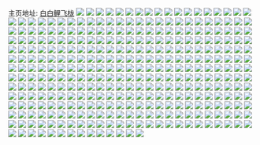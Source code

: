 主页地址: [白白鲤飞栊](https://weibo.com/u/7282082012) 
![](https://wx4.sinaimg.cn/mw2000/007WOSbGly1h9kt4yq4wyj30u01407bw.jpg) 
![](https://wx4.sinaimg.cn/mw2000/007WOSbGly1h9kt583pecj30u0140469.jpg) 
![](https://wx4.sinaimg.cn/mw2000/007WOSbGly1h9kt4yyzbsj30u0140the.jpg) 
![](https://wx4.sinaimg.cn/mw2000/007WOSbGgy1h9exyhsk6vj30u0140n7t.jpg) 
![](https://wx4.sinaimg.cn/mw2000/007WOSbGgy1h9exyjr279j30u0140k2t.jpg) 
![](https://wx4.sinaimg.cn/mw2000/007WOSbGgy1h9exyitzk7j30u0140k56.jpg) 
![](https://wx4.sinaimg.cn/mw2000/007WOSbGgy1h9exykkdc1j30u01404c2.jpg) 
![](https://wx4.sinaimg.cn/mw2000/007WOSbGgy1h9exygfh7cj30u0140drk.jpg) 
![](https://wx4.sinaimg.cn/mw2000/007WOSbGgy1h9exylqbssj30u01407gs.jpg) 
![](https://wx4.sinaimg.cn/mw2000/007WOSbGgy1h9exyrxoqdj30u0140thx.jpg) 
![](https://wx4.sinaimg.cn/mw2000/007WOSbGgy1h9exymducdj30u0140tjp.jpg) 
![](https://wx4.sinaimg.cn/mw2000/007WOSbGgy1h9exysmf3wj30u014047m.jpg) 
![](https://wx4.sinaimg.cn/mw2000/007WOSbGgy1h9exymyjmvj30u01407ch.jpg) 
![](https://wx4.sinaimg.cn/mw2000/007WOSbGgy1h9exytqlmtj30u0140gth.jpg) 
![](https://wx4.sinaimg.cn/mw2000/007WOSbGgy1h9exynnjqqj30u014047g.jpg) 
![](https://wx4.sinaimg.cn/mw2000/007WOSbGgy1h9exyoyovqj30u0140tfi.jpg) 
![](https://wx4.sinaimg.cn/mw2000/007WOSbGgy1h9exypp6stj30u0140k0i.jpg) 
![](https://wx4.sinaimg.cn/mw2000/007WOSbGgy1h9exyq7ljij30u01407de.jpg) 
![](https://wx4.sinaimg.cn/mw2000/007WOSbGgy1h9exyqqo6lj30u0140jzz.jpg) 
![](https://wx4.sinaimg.cn/mw2000/007WOSbGgy1h9exyrbbu0j30u0140thd.jpg) 
![](https://wx4.sinaimg.cn/mw2000/007WOSbGgy1h9exyt6txqj30u017ydpy.jpg) 
![](https://wx4.sinaimg.cn/mw2000/007WOSbGly1h8zqe8r2rmj30u0140k2v.jpg) 
![](https://wx4.sinaimg.cn/mw2000/007WOSbGly1h8zqe6yoocj30u01404b4.jpg) 
![](https://wx4.sinaimg.cn/mw2000/007WOSbGly1h8zqea3fzqj30u0140k2j.jpg) 
![](https://wx4.sinaimg.cn/mw2000/007WOSbGly1h8zqdwx9n1j30u00u0jxv.jpg) 
![](https://wx4.sinaimg.cn/mw2000/007WOSbGly1h8zqe2gn48j30u0140dpp.jpg) 
![](https://wx4.sinaimg.cn/mw2000/007WOSbGly1h8zqdzvyo1j30u10u0agk.jpg) 
![](https://wx4.sinaimg.cn/mw2000/007WOSbGly1h8zqdqgaw6j30u00u0dit.jpg) 
![](https://wx4.sinaimg.cn/mw2000/007WOSbGly1h8zqegmzhdj30u0140n7g.jpg) 
![](https://wx4.sinaimg.cn/mw2000/007WOSbGly1h8zqefn2l5j30u0140dt8.jpg) 
![](https://wx4.sinaimg.cn/mw2000/007WOSbGly1h8zqe3r6iaj30u00u044f.jpg) 
![](https://wx4.sinaimg.cn/mw2000/007WOSbGly1h8zqe53mjlj30u00u00zn.jpg) 
![](https://wx4.sinaimg.cn/mw2000/007WOSbGly1h8zqebaf8fj30u00u0gtv.jpg) 
![](https://wx4.sinaimg.cn/mw2000/007WOSbGly1h8zqecl3ahj30u0140tjp.jpg) 
![](https://wx4.sinaimg.cn/mw2000/007WOSbGly1h8zqdpksv6j30u00u0dme.jpg) 
![](https://wx4.sinaimg.cn/mw2000/007WOSbGly1h8zqee4hw0j30u0140akk.jpg) 
![](https://wx4.sinaimg.cn/mw2000/007WOSbGly1h8zqehgwqkj30u0140gst.jpg) 
![](https://wx4.sinaimg.cn/mw2000/007WOSbGly1h8zqeiiubfj30rq10zjxz.jpg) 
![](https://wx4.sinaimg.cn/mw2000/007WOSbGly1h8zqekijonj30u0140gy6.jpg) 
![](https://wx4.sinaimg.cn/mw2000/007WOSbGgy1h8qkdzve40j30u0140gtv.jpg) 
![](https://wx4.sinaimg.cn/mw2000/007WOSbGgy1h8qkednnwlj30u0140jyt.jpg) 
![](https://wx4.sinaimg.cn/mw2000/007WOSbGly1h8jm0fws62j30u0140tfr.jpg) 
![](https://wx4.sinaimg.cn/mw2000/007WOSbGly1h8jm0h3m84j31400u07b4.jpg) 
![](https://wx4.sinaimg.cn/mw2000/007WOSbGly1h8jm0ghnl4j31400u0zr0.jpg) 
![](https://wx4.sinaimg.cn/mw2000/007WOSbGly1h8jm0hn3jfj315h0ng7bx.jpg) 
![](https://wx4.sinaimg.cn/mw2000/007WOSbGly1h8jm0j2os4j30u00u00yw.jpg) 
![](https://wx4.sinaimg.cn/mw2000/007WOSbGly1h8jm0i5m2uj31620lyqaf.jpg) 
![](https://wx4.sinaimg.cn/mw2000/007WOSbGly1h8jm0jtb8qj30u00xetf7.jpg) 
![](https://wx4.sinaimg.cn/mw2000/007WOSbGly1h8jm0kwgpaj30u00u0dkv.jpg) 
![](https://wx4.sinaimg.cn/mw2000/007WOSbGly1h8jm0kfr8yj30u00u0tel.jpg) 
![](https://wx4.sinaimg.cn/mw2000/007WOSbGly1h8jm0lfizij30u014045p.jpg) 
![](https://wx4.sinaimg.cn/mw2000/007WOSbGly1h8jm0m0kzyj30u0140442.jpg) 
![](https://wx4.sinaimg.cn/mw2000/007WOSbGly1h8jm0t6jrgj30u014011s.jpg) 
![](https://wx4.sinaimg.cn/mw2000/007WOSbGly1h8iih19gy0j30u00u07bk.jpg) 
![](https://wx4.sinaimg.cn/mw2000/007WOSbGly1h8iih0lze0j30u00u0wkc.jpg) 
![](https://wx4.sinaimg.cn/mw2000/007WOSbGly1h8iih1t6naj30u00u0tem.jpg) 
![](https://wx4.sinaimg.cn/mw2000/007WOSbGly1h8iih2mnkyj30u014014u.jpg) 
![](https://wx4.sinaimg.cn/mw2000/007WOSbGly1h8iih4ggvrj30u00u0gtn.jpg) 
![](https://wx4.sinaimg.cn/mw2000/007WOSbGly1h8iih5e3pzj30u0140qam.jpg) 
![](https://wx4.sinaimg.cn/mw2000/007WOSbGly1h8g80pxud7j31400u0n52.jpg) 
![](https://wx4.sinaimg.cn/mw2000/007WOSbGly1h8g80q4ly7j30u00u0jz5.jpg) 
![](https://wx4.sinaimg.cn/mw2000/007WOSbGly1h8g80qf3awj30u013en7h.jpg) 
![](https://wx4.sinaimg.cn/mw2000/007WOSbGly1h8g80qw17xj30u00u0th6.jpg) 
![](https://wx4.sinaimg.cn/mw2000/007WOSbGly1h8g80t0y8wj30do0dot9p.jpg) 
![](https://wx4.sinaimg.cn/mw2000/007WOSbGly1h8g80pl9llj30u00u0jy8.jpg) 
![](https://wx4.sinaimg.cn/mw2000/007WOSbGly1h8g80r6o65j30u0140gw2.jpg) 
![](https://wx4.sinaimg.cn/mw2000/007WOSbGly1h8g80tgpc7j30u0140wlj.jpg) 
![](https://wx4.sinaimg.cn/mw2000/007WOSbGly1h8g80sftpoj30u0140tld.jpg) 
![](https://wx4.sinaimg.cn/mw2000/007WOSbGly1h8g80st6klj30qb0xvjxv.jpg) 
![](https://wx4.sinaimg.cn/mw2000/007WOSbGly1h8g80rhassj30u00u0ahc.jpg) 
![](https://wx4.sinaimg.cn/mw2000/007WOSbGly1h8g80ru0djj30u00u0104.jpg) 
![](https://wx4.sinaimg.cn/mw2000/007WOSbGly1h8g80s2xwjj30u00u0jyj.jpg) 
![](https://wx4.sinaimg.cn/mw2000/007WOSbGly1h8g80t8ruyj30u00u0442.jpg) 
![](https://wx4.sinaimg.cn/mw2000/007WOSbGly1h8g80tqsrzj30u01400zw.jpg) 
![](https://wx4.sinaimg.cn/mw2000/007WOSbGly1h8g80tz4lrj30u00u0n38.jpg) 
![](https://wx4.sinaimg.cn/mw2000/007WOSbGly1h8g80u9twgj30u00u010t.jpg) 
![](https://wx4.sinaimg.cn/mw2000/007WOSbGly1h8g80uiyp6j30u00u044z.jpg) 
![](https://wx4.sinaimg.cn/mw2000/007WOSbGgy1h8bc89f2f4j30u018z113.jpg) 
![](https://wx4.sinaimg.cn/mw2000/007WOSbGgy1h8bc8adybyj30u0140ds5.jpg) 
![](https://wx4.sinaimg.cn/mw2000/007WOSbGgy1h8bc88s4joj30u018p45q.jpg) 
![](https://wx4.sinaimg.cn/mw2000/007WOSbGgy1h8bc8bz874j30u00u0n5w.jpg) 
![](https://wx4.sinaimg.cn/mw2000/007WOSbGgy1h8bc8hxpwej31400u0k23.jpg) 
![](https://wx4.sinaimg.cn/mw2000/007WOSbGgy1h8bc8fahmnj30u018mjyx.jpg) 
![](https://wx4.sinaimg.cn/mw2000/007WOSbGgy1h8bc8j60eyj30u00u00zg.jpg) 
![](https://wx4.sinaimg.cn/mw2000/007WOSbGgy1h8bc8ikvi4j30u00u0tf6.jpg) 
![](https://wx4.sinaimg.cn/mw2000/007WOSbGgy1h8bc8kt1ycj30u014y10h.jpg) 
![](https://wx4.sinaimg.cn/mw2000/007WOSbGgy1h73vl60hbvj31wq2jn1ky.jpg) 
![](https://wx4.sinaimg.cn/mw2000/007WOSbGgy1h73vl7vnpbj31xu1xukjl.jpg) 
![](https://wx4.sinaimg.cn/mw2000/007WOSbGgy1h73vlebx67j31um2guqv5.jpg) 
![](https://wx4.sinaimg.cn/mw2000/007WOSbGgy1h73vlhflx8j31u42g51ky.jpg) 
![](https://wx4.sinaimg.cn/mw2000/007WOSbGgy1h73vl9q5iwj31le24je81.jpg) 
![](https://wx4.sinaimg.cn/mw2000/007WOSbGgy1h73vlfob69j31re2cju0x.jpg) 
![](https://wx4.sinaimg.cn/mw2000/007WOSbGgy1h73vlc4dpxj32c0340na4.jpg) 
![](https://wx4.sinaimg.cn/mw2000/007WOSbGgy1h73vld6xkrj31jx22kjvn.jpg) 
![](https://wx4.sinaimg.cn/mw2000/007WOSbGgy1h73vlijwm5j321i21i7cc.jpg) 
![](https://wx4.sinaimg.cn/mw2000/007WOSbGgy1h73vljsulxj320s20sqv5.jpg) 
![](https://wx4.sinaimg.cn/mw2000/007WOSbGgy1h73vlkj97uj30y719lk7l.jpg) 
![](https://wx4.sinaimg.cn/mw2000/007WOSbGgy1h73vllvrn7j31u82gbx6p.jpg) 
![](https://wx4.sinaimg.cn/mw2000/007WOSbGgy1h73vln0m2yj31xl2ksu0x.jpg) 
![](https://wx4.sinaimg.cn/mw2000/007WOSbGgy1h73vlnyxrlj31g11xe1kx.jpg) 
![](https://wx4.sinaimg.cn/mw2000/007WOSbGly1h8723wcxfej31wn2jjqv5.jpg) 
![](https://wx4.sinaimg.cn/mw2000/007WOSbGgy1h8723z09q1j32c02c0npe.jpg) 
![](https://wx4.sinaimg.cn/mw2000/007WOSbGly1h8723zq9avj32582uzb2a.jpg) 
![](https://wx4.sinaimg.cn/mw2000/007WOSbGly1h8723vf706j321q2qakjm.jpg) 
![](https://wx4.sinaimg.cn/mw2000/007WOSbGgy1h73vunfkv6j32c03404qq.jpg) 
![](https://wx4.sinaimg.cn/mw2000/007WOSbGgy1h73vv1xexej32c0340wn9.jpg) 
![](https://wx4.sinaimg.cn/mw2000/007WOSbGgy1h73vuol35yj31nt27r7wh.jpg) 
![](https://wx4.sinaimg.cn/mw2000/007WOSbGgy1h73vutwm07j32c02c01ky.jpg) 
![](https://wx4.sinaimg.cn/mw2000/007WOSbGgy1h73vuq5be4j31tq2fme81.jpg) 
![](https://wx4.sinaimg.cn/mw2000/007WOSbGgy1h73vus8anpj32c02c0qv5.jpg) 
![](https://wx4.sinaimg.cn/mw2000/007WOSbGgy1h73vuvly8lj323b2sfu0x.jpg) 
![](https://wx4.sinaimg.cn/mw2000/007WOSbGgy1h73vv39vkvj325f1m2e81.jpg) 
![](https://wx4.sinaimg.cn/mw2000/007WOSbGgy1h73vv4wjzaj32c02c0u0x.jpg) 
![](https://wx4.sinaimg.cn/mw2000/007WOSbGgy1h73vv6219tj31ol29c7wh.jpg) 
![](https://wx4.sinaimg.cn/mw2000/007WOSbGgy1h73vul558ij32c03407wi.jpg) 
![](https://wx4.sinaimg.cn/mw2000/007WOSbGgy1h73vv76usjj31ov29p4qp.jpg) 
![](https://wx4.sinaimg.cn/mw2000/007WOSbGgy1h85peuwvpyj31t22meqv5.jpg) 
![](https://wx4.sinaimg.cn/mw2000/007WOSbGly1h85pet3dijj32c0340b2a.jpg) 
![](https://wx4.sinaimg.cn/mw2000/007WOSbGgy1h73vuy1k7yj32c0340b2a.jpg) 
![](https://wx4.sinaimg.cn/mw2000/007WOSbGly1h85pew1bogj32c0340kjm.jpg) 
![](https://wx4.sinaimg.cn/mw2000/007WOSbGgy1h73vz2gj1qj30u018zwk8.jpg) 
![](https://wx4.sinaimg.cn/mw2000/007WOSbGgy1h73vz09agyj30u018z0xl.jpg) 
![](https://wx4.sinaimg.cn/mw2000/007WOSbGgy1h73vz15ok5j30u018zwks.jpg) 
![](https://wx4.sinaimg.cn/mw2000/007WOSbGgy1h73vyzbk86j30u018z790.jpg) 
![](https://wx4.sinaimg.cn/mw2000/007WOSbGly1h84qxb1nqvj318z0u0gq1.jpg) 
![](https://wx4.sinaimg.cn/mw2000/007WOSbGly1h84qxaadq0j30u018ztdw.jpg) 
![](https://wx4.sinaimg.cn/mw2000/007WOSbGly1h83mcvtt7hj30u00u0agx.jpg) 
![](https://wx4.sinaimg.cn/mw2000/007WOSbGly1h83mcwbbxwj30u00u0gqd.jpg) 
![](https://wx4.sinaimg.cn/mw2000/007WOSbGly1h83mcwoajvj30u00u0aes.jpg) 
![](https://wx4.sinaimg.cn/mw2000/007WOSbGly1h83mcvcjzrj30u00u00zq.jpg) 
![](https://wx4.sinaimg.cn/mw2000/007WOSbGly1h80uskyexuj30sg2xs7vc.jpg) 
![](https://wx4.sinaimg.cn/mw2000/007WOSbGly1h80usm3e23j30u01407hl.jpg) 
![](https://wx4.sinaimg.cn/mw2000/007WOSbGly1h80usldi0sj30sg1rzwzh.jpg) 
![](https://wx4.sinaimg.cn/mw2000/007WOSbGly1h80usj08f6j30sg1s0nhg.jpg) 
![](https://wx4.sinaimg.cn/mw2000/007WOSbGly1h80uskd5xej30sg5a17wi.jpg) 
![](https://wx4.sinaimg.cn/mw2000/007WOSbGly1h80usiec5tj30sg23u17h.jpg) 
![](https://wx4.sinaimg.cn/mw2000/007WOSbGly1h80uslq5g3j30u0140am6.jpg) 
![](https://wx4.sinaimg.cn/mw2000/007WOSbGly1h80usmjlzpj31400u0juo.jpg) 
![](https://wx4.sinaimg.cn/mw2000/007WOSbGly1h80utirjb5j30u00u0n58.jpg) 
![](https://wx4.sinaimg.cn/mw2000/007WOSbGly1h80utixzthj30u00u010s.jpg) 
![](https://wx4.sinaimg.cn/mw2000/007WOSbGly1h80utj4ldcj30u00u0aia.jpg) 
![](https://wx4.sinaimg.cn/mw2000/007WOSbGly1h80utjeklnj30u014045a.jpg) 
![](https://wx4.sinaimg.cn/mw2000/007WOSbGly1h80utiks5yj30u0140aj9.jpg) 
![](https://wx4.sinaimg.cn/mw2000/007WOSbGly1h80utk3ynbj30u00u0n5l.jpg) 
![](https://wx4.sinaimg.cn/mw2000/007WOSbGly1h80utkb73lj30u00u0q9v.jpg) 
![](https://wx4.sinaimg.cn/mw2000/007WOSbGly1h80utjmn34j30u0140qc8.jpg) 
![](https://wx4.sinaimg.cn/mw2000/007WOSbGly1h80uu1yijfj30u00u0jyi.jpg) 
![](https://wx4.sinaimg.cn/mw2000/007WOSbGgy1h73vtpfq2ij31qr2boe81.jpg) 
![](https://wx4.sinaimg.cn/mw2000/007WOSbGgy1h73vtqlbopj316o1kwqnu.jpg) 
![](https://wx4.sinaimg.cn/mw2000/007WOSbGgy1h73vtre4oij316o1kwx0a.jpg) 
![](https://wx4.sinaimg.cn/mw2000/007WOSbGgy1h73vts55abj30yb19rk5f.jpg) 
![](https://wx4.sinaimg.cn/mw2000/007WOSbGgy1h73vsglihjj31u32g4npd.jpg) 
![](https://wx4.sinaimg.cn/mw2000/007WOSbGgy1h73vsdvuabj32c0340kjn.jpg) 
![](https://wx4.sinaimg.cn/mw2000/007WOSbGgy1h73vs8z7f6j31th2fbe81.jpg) 
![](https://wx4.sinaimg.cn/mw2000/007WOSbGgy1h73vshkbx1j31sc2dsb29.jpg) 
![](https://wx4.sinaimg.cn/mw2000/007WOSbGgy1h73vsl0cpej31p5254hdt.jpg) 
![](https://wx4.sinaimg.cn/mw2000/007WOSbGgy1h73vsff181j31sa1sa4om.jpg) 
![](https://wx4.sinaimg.cn/mw2000/007WOSbGgy1h73vspaep6j31zm2ninpd.jpg) 
![](https://wx4.sinaimg.cn/mw2000/007WOSbGgy1h73vsb5qarj32c02c0npd.jpg) 
![](https://wx4.sinaimg.cn/mw2000/007WOSbGgy1h73vsjvpnhj31z22mqnpd.jpg) 
![](https://wx4.sinaimg.cn/mw2000/007WOSbGgy1h73vsny0v3j31xq2fvx6p.jpg) 
![](https://wx4.sinaimg.cn/mw2000/007WOSbGgy1h73vsmpnlij30yz1da7ns.jpg) 
![](https://wx4.sinaimg.cn/mw2000/007WOSbGgy1h73vslwrpoj30wv17tng6.jpg) 
![](https://wx4.sinaimg.cn/mw2000/007WOSbGgy1h73vsrvzxtj32032o4x6p.jpg) 
![](https://wx4.sinaimg.cn/mw2000/007WOSbGgy1h73vstdvqgj32c0340b2a.jpg) 
![](https://wx4.sinaimg.cn/mw2000/007WOSbGgy1h73vsiwnxdj32c02u41ky.jpg) 
![](https://wx4.sinaimg.cn/mw2000/007WOSbGgy1h73vsv7us0j32c02c0b2a.jpg) 
![](https://wx4.sinaimg.cn/mw2000/007WOSbGgy1h73vswfri8j31811mpb29.jpg) 
![](https://wx4.sinaimg.cn/mw2000/007WOSbGgy1h73vriv8bzj31tk2ffqv5.jpg) 
![](https://wx4.sinaimg.cn/mw2000/007WOSbGgy1h73vrn0k3oj31se2dub29.jpg) 
![](https://wx4.sinaimg.cn/mw2000/007WOSbGly1h7xzip3f8qj31y71y7npd.jpg) 
![](https://wx4.sinaimg.cn/mw2000/007WOSbGgy1h7xzio8dhqj31lw2567wh.jpg) 
![](https://wx4.sinaimg.cn/mw2000/007WOSbGly1h7xzipq6sej31wf2j84qp.jpg) 
![](https://wx4.sinaimg.cn/mw2000/007WOSbGgy1h73vrlmjdwj31sc2dsnpd.jpg) 
![](https://wx4.sinaimg.cn/mw2000/007WOSbGgy1h73vqgnesuj32c0340b2a.jpg) 
![](https://wx4.sinaimg.cn/mw2000/007WOSbGgy1h73vqhnlpwj31ce1oh7kv.jpg) 
![](https://wx4.sinaimg.cn/mw2000/007WOSbGgy1h73vqj4i2fj31z02c01kx.jpg) 
![](https://wx4.sinaimg.cn/mw2000/007WOSbGgy1h73vqkv5fjj32c02c0kjl.jpg) 
![](https://wx4.sinaimg.cn/mw2000/007WOSbGgy1h73vqmzc7xj31mp21daz8.jpg) 
![](https://wx4.sinaimg.cn/mw2000/007WOSbGgy1h73vqsg5avj32c03407wi.jpg) 
![](https://wx4.sinaimg.cn/mw2000/007WOSbGgy1h73vp03j9tj32502uo1ky.jpg) 
![](https://wx4.sinaimg.cn/mw2000/007WOSbGgy1h73vp1tdl9j322q2rnx6p.jpg) 
![](https://wx4.sinaimg.cn/mw2000/007WOSbGgy1h73vp846uij316o1kw1kx.jpg) 
![](https://wx4.sinaimg.cn/mw2000/007WOSbGgy1h73vpbtzxyj31fp1wy1kx.jpg) 
![](https://wx4.sinaimg.cn/mw2000/007WOSbGgy1h73voxs012j313c1gge5y.jpg) 
![](https://wx4.sinaimg.cn/mw2000/007WOSbGgy1h73vparl5tj322q2rmu0x.jpg) 
![](https://wx4.sinaimg.cn/mw2000/007WOSbGgy1h73vpde36uj32c0340kjm.jpg) 
![](https://wx4.sinaimg.cn/mw2000/007WOSbGgy1h73vp3abk9j31un2gvhdt.jpg) 
![](https://wx4.sinaimg.cn/mw2000/007WOSbGgy1h73vp43eobj316o1kwqme.jpg) 
![](https://wx4.sinaimg.cn/mw2000/007WOSbGgy1h73vp95bddj31sc2dskjl.jpg) 
![](https://wx4.sinaimg.cn/mw2000/007WOSbGgy1h73vp79alxj32c02c07wi.jpg) 
![](https://wx4.sinaimg.cn/mw2000/007WOSbGgy1h73vit697ij31yd2ginpd.jpg) 
![](https://wx4.sinaimg.cn/mw2000/007WOSbGgy1h73vj0zzo6j31tw2fuql1.jpg) 
![](https://wx4.sinaimg.cn/mw2000/007WOSbGgy1h73vj2nwwxj31v32hgahd.jpg) 
![](https://wx4.sinaimg.cn/mw2000/007WOSbGgy1h73vj42602j31w82lsagz.jpg) 
![](https://wx4.sinaimg.cn/mw2000/007WOSbGgy1h73vj5ik7dj31sc2ds4qq.jpg) 
![](https://wx4.sinaimg.cn/mw2000/007WOSbGgy1h73vj73oduj31sc2dsb2a.jpg) 
![](https://wx4.sinaimg.cn/mw2000/007WOSbGgy1h7sw5e6mucj32c02c07wj.jpg) 
![](https://wx4.sinaimg.cn/mw2000/007WOSbGly1h7sw5bft6fj32c02c0npd.jpg) 
![](https://wx4.sinaimg.cn/mw2000/007WOSbGgy1h73vij2rf7j32c0340h8c.jpg) 
![](https://wx4.sinaimg.cn/mw2000/007WOSbGly1h7rwdner53j30u0140h0t.jpg) 
![](https://wx4.sinaimg.cn/mw2000/007WOSbGly1h7rwdn4do6j30u00u0aio.jpg) 
![](https://wx4.sinaimg.cn/mw2000/007WOSbGly1h7rwdnxhsjj30u00u0wn6.jpg) 
![](https://wx4.sinaimg.cn/mw2000/007WOSbGly1h7rwdo7mnmj30u00u0wps.jpg) 
![](https://wx4.sinaimg.cn/mw2000/007WOSbGly1h7rwdoienrj30u00u07gc.jpg) 
![](https://wx4.sinaimg.cn/mw2000/007WOSbGly1h7rwdnnxaaj30u00u0qea.jpg) 
![](https://wx4.sinaimg.cn/mw2000/007WOSbGgy1h73vfr3yucj31x91x9e81.jpg) 
![](https://wx4.sinaimg.cn/mw2000/007WOSbGgy1h73vfpnetaj32c02c0x6q.jpg) 
![](https://wx4.sinaimg.cn/mw2000/007WOSbGgy1h73vfsiresj3257257kjl.jpg) 
![](https://wx4.sinaimg.cn/mw2000/007WOSbGgy1h73vftomxdj32c02c0hdt.jpg) 
![](https://wx4.sinaimg.cn/mw2000/007WOSbGgy1h73vfvbzr1j31sc1scdow.jpg) 
![](https://wx4.sinaimg.cn/mw2000/007WOSbGgy1h73vfw5t4tj30mi0mitam.jpg) 
![](https://wx4.sinaimg.cn/mw2000/007WOSbGgy1h73veysxt7j323u35shdu.jpg) 
![](https://wx4.sinaimg.cn/mw2000/007WOSbGgy1h7qos68dw3j323u35sqv6.jpg) 
![](https://wx4.sinaimg.cn/mw2000/007WOSbGly1h7qos7ynzbj33dw52ukjm.jpg) 
![](https://wx4.sinaimg.cn/mw2000/007WOSbGly1h7qos9gtcij33dw52ub2b.jpg) 
![](https://wx4.sinaimg.cn/mw2000/007WOSbGly1h7qos131d3j31pn2kgqv5.jpg) 
![](https://wx4.sinaimg.cn/mw2000/007WOSbGly1h7qoscmyf0j33do52ikju.jpg) 
![](https://wx4.sinaimg.cn/mw2000/007WOSbGly1h7qosf1w3nj323u35s4qr.jpg) 
![](https://wx4.sinaimg.cn/mw2000/007WOSbGly1h7qoshm83lj33do52iqvb.jpg) 
![](https://wx4.sinaimg.cn/mw2000/007WOSbGly1h7qosizwhnj323u35snpe.jpg) 
![](https://wx4.sinaimg.cn/mw2000/007WOSbGgy1h73vdcho6gj32c02c0npd.jpg) 
![](https://wx4.sinaimg.cn/mw2000/007WOSbGgy1h73vdeqt55j32c02c0e81.jpg) 
![](https://wx4.sinaimg.cn/mw2000/007WOSbGgy1h73vddsdy2j32c02c04qq.jpg) 
![](https://wx4.sinaimg.cn/mw2000/007WOSbGgy1h73vdg8a9zj31q926zhdt.jpg) 
![](https://wx4.sinaimg.cn/mw2000/007WOSbGgy1h73vdbk52xj32c03404qq.jpg) 
![](https://wx4.sinaimg.cn/mw2000/007WOSbGgy1h73vdhii8oj31tx2c9e81.jpg) 
![](https://wx4.sinaimg.cn/mw2000/007WOSbGgy1h73vdihffyj31sb2dr7f2.jpg) 
![](https://wx4.sinaimg.cn/mw2000/007WOSbGly1h7pek9s24qj32c02c0qv5.jpg) 
![](https://wx4.sinaimg.cn/mw2000/007WOSbGly1h7pek8lsiij31sb2drkjl.jpg) 
![](https://wx4.sinaimg.cn/mw2000/007WOSbGgy1h73vcgcgfrj323k23k7a2.jpg) 
![](https://wx4.sinaimg.cn/mw2000/007WOSbGgy1h73vcf0juxj32a82a8te1.jpg) 
![](https://wx4.sinaimg.cn/mw2000/007WOSbGgy1h73vcdvvb9j321i21i44c.jpg) 
![](https://wx4.sinaimg.cn/mw2000/007WOSbGgy1h73vchvnv4j32c02c0u0x.jpg) 
![](https://wx4.sinaimg.cn/mw2000/007WOSbGgy1h73vciuow1j32c02c07wh.jpg) 
![](https://wx4.sinaimg.cn/mw2000/007WOSbGgy1h7obd4df4ij30n01a0gs6.jpg) 
![](https://wx4.sinaimg.cn/mw2000/007WOSbGly1h7nbpqxbutj30sg1s317g.jpg) 
![](https://wx4.sinaimg.cn/mw2000/007WOSbGly1h7nbprgurbj30u01h8all.jpg) 
![](https://wx4.sinaimg.cn/mw2000/007WOSbGly1h7nbpry5y6j30sg1cpqdo.jpg) 
![](https://wx4.sinaimg.cn/mw2000/007WOSbGly1h7nbphii0vj30sg6224qq.jpg) 
![](https://wx4.sinaimg.cn/mw2000/007WOSbGly1h7nbpjzjl5j30sg365nlw.jpg) 
![](https://wx4.sinaimg.cn/mw2000/007WOSbGly1h7nbpps7j5j30sg50eu0x.jpg) 
![](https://wx4.sinaimg.cn/mw2000/007WOSbGly1h7nbpj1m9zj30sg4h94qp.jpg) 
![](https://wx4.sinaimg.cn/mw2000/007WOSbGly1h7nbpntcaaj30sg59mb29.jpg) 
![](https://wx4.sinaimg.cn/mw2000/007WOSbGly1h7nbplour8j30sg5w6hdt.jpg) 
![](https://wx4.sinaimg.cn/mw2000/007WOSbGgy1h7n4d6ngcnj32612614qq.jpg) 
![](https://wx4.sinaimg.cn/mw2000/007WOSbGgy1h73vbwm8dpj32c03404qq.jpg) 
![](https://wx4.sinaimg.cn/mw2000/007WOSbGly1h7n4d7tt72j3124124ajw.jpg) 
![](https://wx4.sinaimg.cn/mw2000/007WOSbGgy1h73va18a8tj320s20se6l.jpg) 
![](https://wx4.sinaimg.cn/mw2000/007WOSbGgy1h7l2bbpuidj32c02c0e82.jpg) 
![](https://wx4.sinaimg.cn/mw2000/007WOSbGgy1h73v9xm28pj32c02c01kz.jpg) 
![](https://wx4.sinaimg.cn/mw2000/007WOSbGly1h7l2bdk2jvj32ao2aoe82.jpg) 
![](https://wx4.sinaimg.cn/mw2000/007WOSbGly1h7l2be8gelj30n01a04bf.jpg) 
![](https://wx4.sinaimg.cn/mw2000/007WOSbGly1h7l2bfmpf0j32ao2aob2a.jpg) 
![](https://wx4.sinaimg.cn/mw2000/007WOSbGly1h7l2b9s2izj31lh1lhke2.jpg) 
![](https://wx4.sinaimg.cn/mw2000/007WOSbGly1h7l2bgqh3lj32c02c0u0x.jpg) 
![](https://wx4.sinaimg.cn/mw2000/007WOSbGly1h7l2bifheaj32c02c0e82.jpg) 
![](https://wx4.sinaimg.cn/mw2000/007WOSbGgy1h73v8ughrxj32c02c0x6p.jpg) 
![](https://wx4.sinaimg.cn/mw2000/007WOSbGgy1h73v8t68saj32c02c0hdt.jpg) 
![](https://wx4.sinaimg.cn/mw2000/007WOSbGgy1h73v8wm256j32c02c0kjm.jpg) 
![](https://wx4.sinaimg.cn/mw2000/007WOSbGgy1h73v8xx2zcj32c02c0npd.jpg) 
![](https://wx4.sinaimg.cn/mw2000/007WOSbGgy1h73v824hcnj32c02c0akt.jpg) 
![](https://wx4.sinaimg.cn/mw2000/007WOSbGgy1h73v83f9xxj32c02c04qq.jpg) 
![](https://wx4.sinaimg.cn/mw2000/007WOSbGgy1h73v84xcjwj32c02c07wi.jpg) 
![](https://wx4.sinaimg.cn/mw2000/007WOSbGgy1h73v80ikepj32c02c0tm3.jpg) 
![](https://wx4.sinaimg.cn/mw2000/007WOSbGgy1h73vnjk0wej32c02c0npd.jpg) 
![](https://wx4.sinaimg.cn/mw2000/007WOSbGgy1h73vnh5werj32c02c01ky.jpg) 
![](https://wx4.sinaimg.cn/mw2000/007WOSbGgy1h73vnkvxotj32c02c0qv5.jpg) 
![](https://wx4.sinaimg.cn/mw2000/007WOSbGgy1h73vnm0banj32c02c0kjl.jpg) 
![](https://wx4.sinaimg.cn/mw2000/007WOSbGgy1h73vnanruvj32c02c0npd.jpg) 
![](https://wx4.sinaimg.cn/mw2000/007WOSbGgy1h73vnn8hsyj32c02c0kjl.jpg) 
![](https://wx4.sinaimg.cn/mw2000/007WOSbGgy1h73vnpkp0fj32c02c0npd.jpg) 
![](https://wx4.sinaimg.cn/mw2000/007WOSbGgy1h73vnfwyc0j32c02c0x6p.jpg) 
![](https://wx4.sinaimg.cn/mw2000/007WOSbGgy1h73vnogxlrj32c02c0npd.jpg) 
![](https://wx4.sinaimg.cn/mw2000/007WOSbGgy1h73vnejrpwj31sc1sckjl.jpg) 
![](https://wx4.sinaimg.cn/mw2000/007WOSbGgy1h73vnca0voj32c0340u0x.jpg) 
![](https://wx4.sinaimg.cn/mw2000/007WOSbGgy1h73vni81eoj32c02c0b29.jpg) 
![](https://wx4.sinaimg.cn/mw2000/007WOSbGgy1h73vnqqhwoj32c02c0qv5.jpg) 
![](https://wx4.sinaimg.cn/mw2000/007WOSbGgy1h73vnt8uukj32c02c04qq.jpg) 
![](https://wx4.sinaimg.cn/mw2000/007WOSbGgy1h73vn95v2rj32c02c0npd.jpg) 
![](https://wx4.sinaimg.cn/mw2000/007WOSbGgy1h73vnuwfuoj32c02c0x6p.jpg) 
![](https://wx4.sinaimg.cn/mw2000/007WOSbGgy1h73vnw1q03j31w11w14qp.jpg) 
![](https://wx4.sinaimg.cn/mw2000/007WOSbGgy1h73vnxg8dhj32c02c0u0x.jpg) 
![](https://wx4.sinaimg.cn/mw2000/007WOSbGgy1h73uzlcppmj320g20ge81.jpg) 
![](https://wx4.sinaimg.cn/mw2000/007WOSbGgy1h7f02mvifvj32c02c0npd.jpg) 
![](https://wx4.sinaimg.cn/mw2000/007WOSbGgy1h73v7hgbt1j32c02c04qq.jpg) 
![](https://wx4.sinaimg.cn/mw2000/007WOSbGgy1h73v7fp8jpj31xs1xs7wh.jpg) 
![](https://wx4.sinaimg.cn/mw2000/007WOSbGgy1h7e12w44cwj32c02c0x6p.jpg) 
![](https://wx4.sinaimg.cn/mw2000/007WOSbGgy1h7cvjqumysj33gg56o1l4.jpg) 
![](https://wx4.sinaimg.cn/mw2000/007WOSbGly1h7cvjv9i2ij33gg56ou12.jpg) 
![](https://wx4.sinaimg.cn/mw2000/007WOSbGly1h7cvjhe5e6j33gg56o7h8.jpg) 
![](https://wx4.sinaimg.cn/mw2000/007WOSbGly1h7cvjy03x1j33gg56okdj.jpg) 
![](https://wx4.sinaimg.cn/mw2000/007WOSbGly1h7cvk1cf2yj356o3gg4qx.jpg) 
![](https://wx4.sinaimg.cn/mw2000/007WOSbGly1h7cvk4p7vcj33gg56owo6.jpg) 
![](https://wx4.sinaimg.cn/mw2000/007WOSbGgy1h73v6t8lj5j32c02c017j.jpg) 
![](https://wx4.sinaimg.cn/mw2000/007WOSbGgy1h73v6np8c0j32c02c0b2a.jpg) 
![](https://wx4.sinaimg.cn/mw2000/007WOSbGgy1h73v6quj25j32c02c0b2a.jpg) 
![](https://wx4.sinaimg.cn/mw2000/007WOSbGly1h7af6m372uj31kw1kw4qp.jpg) 
![](https://wx4.sinaimg.cn/mw2000/007WOSbGgy1h7af6n3dbxj32c02c0qv5.jpg) 
![](https://wx4.sinaimg.cn/mw2000/007WOSbGly1h79bxujmh7j31kw1kw1h7.jpg) 
![](https://wx4.sinaimg.cn/mw2000/007WOSbGgy1h73v3maicgj31jz22lnpd.jpg) 
![](https://wx4.sinaimg.cn/mw2000/007WOSbGgy1h79bxzub7vj31jn227k27.jpg) 
![](https://wx4.sinaimg.cn/mw2000/007WOSbGly1h79by0hl5tj31k022p0zk.jpg) 
![](https://wx4.sinaimg.cn/mw2000/007WOSbGgy1h73v3k9rw5j31he1vkdpr.jpg) 
![](https://wx4.sinaimg.cn/mw2000/007WOSbGly1h79by0ymwgj310p1cy7oz.jpg) 
![](https://wx4.sinaimg.cn/mw2000/007WOSbGly1h79bxwvxclj31gr1x34qp.jpg) 
![](https://wx4.sinaimg.cn/mw2000/007WOSbGly1h79by1i6vuj31lc24fb29.jpg) 
![](https://wx4.sinaimg.cn/mw2000/007WOSbGly1h79by2bjusj31rl2bqdnz.jpg) 
![](https://wx4.sinaimg.cn/mw2000/007WOSbGly1h79by308c4j31ov294npd.jpg) 
![](https://wx4.sinaimg.cn/mw2000/007WOSbGly1h79by3naekj31sw1swhdt.jpg) 
![](https://wx4.sinaimg.cn/mw2000/007WOSbGly1h79by4nfzmj3218218kjl.jpg) 
![](https://wx4.sinaimg.cn/mw2000/007WOSbGly1h79by5idbtj324g24fn7z.jpg) 
![](https://wx4.sinaimg.cn/mw2000/007WOSbGgy1h73v1gopd4j31eb1cawk0.jpg) 
![](https://wx4.sinaimg.cn/mw2000/007WOSbGgy1h73v1k2jlcj32c02c0h0o.jpg) 
![](https://wx4.sinaimg.cn/mw2000/007WOSbGgy1h73v1qtrz4j32c02c01ky.jpg) 
![](https://wx4.sinaimg.cn/mw2000/007WOSbGgy1h73v1pmhidj31601yd4pw.jpg) 
![](https://wx4.sinaimg.cn/mw2000/007WOSbGgy1h73v1smj34j32c02c07wi.jpg) 
![](https://wx4.sinaimg.cn/mw2000/007WOSbGgy1h73v1tgl52j30xi1hfh08.jpg) 
![](https://wx4.sinaimg.cn/mw2000/007WOSbGgy1h73v1oq0n5j32c02c01ky.jpg) 
![](https://wx4.sinaimg.cn/mw2000/007WOSbGgy1h73v1v74sgj32c02c0164.jpg) 
![](https://wx4.sinaimg.cn/mw2000/007WOSbGgy1h73v1mu1cdj32c02c0e82.jpg) 
![](https://wx4.sinaimg.cn/mw2000/007WOSbGgy1h73v06mwmcj32c02cue82.jpg) 
![](https://wx4.sinaimg.cn/mw2000/007WOSbGgy1h73v07iz7zj31eg1egh9f.jpg) 
![](https://wx4.sinaimg.cn/mw2000/007WOSbGgy1h73v04h4dwj32c02cu4qq.jpg) 
![](https://wx4.sinaimg.cn/mw2000/007WOSbGgy1h73v09g4rwj32c02cqb2a.jpg) 
![](https://wx4.sinaimg.cn/mw2000/007WOSbGgy1h74n7wrqrrj30u00u0n25.jpg) 
![](https://wx4.sinaimg.cn/mw2000/007WOSbGgy1h75uludqfij30u00u0427.jpg) 
![](https://wx4.sinaimg.cn/mw2000/007WOSbGgy1h75ulv183kj30u00ugjuw.jpg) 
![](https://wx4.sinaimg.cn/mw2000/007WOSbGgy1h75ulvkqc1j30u00u0adt.jpg) 
![](https://wx4.sinaimg.cn/mw2000/007WOSbGgy1h75ulwtk0dj30u00u0788.jpg) 
![](https://wx4.sinaimg.cn/mw2000/007WOSbGgy1h75ultn68mj30u00u0ae5.jpg) 
![](https://wx4.sinaimg.cn/mw2000/007WOSbGgy1h73uygeu51j32c02do18q.jpg) 
